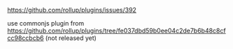 https://github.com/rollup/plugins/issues/392

use commonjs plugin from https://github.com/rollup/plugins/tree/fe037dbd59b0ee04c2de7b6b48c8cfcc98ccbcb6
(not released yet)
